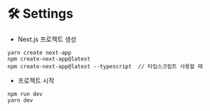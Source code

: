 # 🛠 Settings 

- Next.js 프로젝트 생성
```
yarn create next-app
npm create-next-app@latest
npm create-next-app@latest --typescript  // 타입스크립트 사용할 때
```
- 프로젝트 시작
```
npm run dev
yarn dev
```
